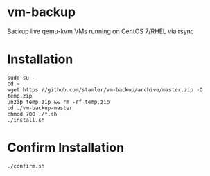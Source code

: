 # vm-backup
Backup live qemu-kvm VMs running on CentOS 7/RHEL via rsync

# Installation

```
sudo su -
cd ~
wget https://github.com/stamler/vm-backup/archive/master.zip -O temp.zip
unzip temp.zip && rm -rf temp.zip
cd ./vm-backup-master
chmod 700 ./*.sh
./install.sh
```

# Confirm Installation
```
./confirm.sh
```

